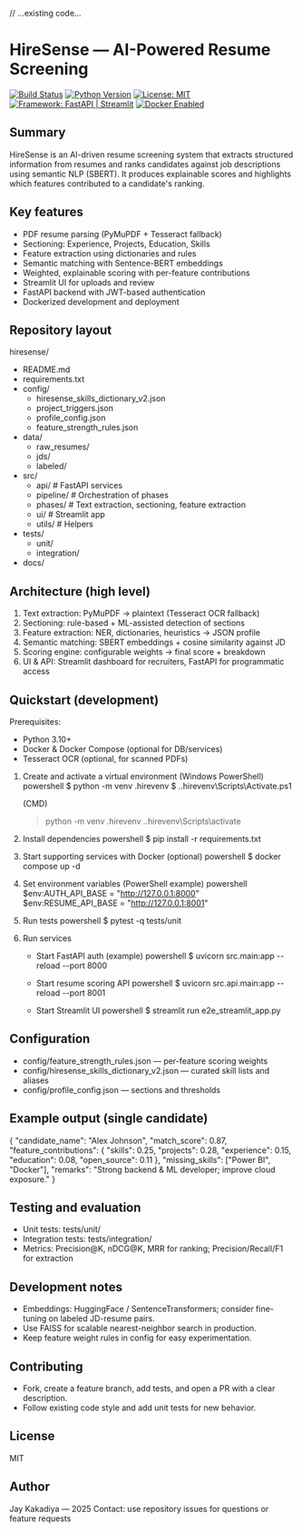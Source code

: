 // ...existing code...
# HireSense — AI-Powered Resume Screening

[![Build Status](https://img.shields.io/badge/build-passing-brightgreen)]()
[![Python Version](https://img.shields.io/badge/python-3.10%2B-blue)]()
[![License: MIT](https://img.shields.io/badge/license-MIT-yellow)]()
[![Framework: FastAPI | Streamlit](https://img.shields.io/badge/framework-FastAPI%20%7C%20Streamlit-orange)]()
[![Docker Enabled](https://img.shields.io/badge/docker-enabled-lightblue)]()

Summary
-------
HireSense is an AI-driven resume screening system that extracts structured information from resumes and ranks candidates against job descriptions using semantic NLP (SBERT). It produces explainable scores and highlights which features contributed to a candidate's ranking.

Key features
------------
- PDF resume parsing (PyMuPDF + Tesseract fallback)
- Sectioning: Experience, Projects, Education, Skills
- Feature extraction using dictionaries and rules
- Semantic matching with Sentence-BERT embeddings
- Weighted, explainable scoring with per-feature contributions
- Streamlit UI for uploads and review
- FastAPI backend with JWT-based authentication
- Dockerized development and deployment

Repository layout
-----------------
hiresense/
- README.md
- requirements.txt
- config/
  - hiresense_skills_dictionary_v2.json
  - project_triggers.json
  - profile_config.json
  - feature_strength_rules.json
- data/
  - raw_resumes/
  - jds/
  - labeled/
- src/
  - api/        # FastAPI services
  - pipeline/   # Orchestration of phases
  - phases/     # Text extraction, sectioning, feature extraction
  - ui/         # Streamlit app
  - utils/      # Helpers
- tests/
  - unit/
  - integration/
- docs/

Architecture (high level)
-------------------------
1. Text extraction: PyMuPDF -> plaintext (Tesseract OCR fallback)
2. Sectioning: rule-based + ML-assisted detection of sections
3. Feature extraction: NER, dictionaries, heuristics -> JSON profile
4. Semantic matching: SBERT embeddings + cosine similarity against JD
5. Scoring engine: configurable weights -> final score + breakdown
6. UI & API: Streamlit dashboard for recruiters, FastAPI for programmatic access

Quickstart (development)
------------------------
Prerequisites:
- Python 3.10+
- Docker & Docker Compose (optional for DB/services)
- Tesseract OCR (optional, for scanned PDFs)

1. Create and activate a virtual environment (Windows PowerShell)
   powershell
   $ python -m venv .hirevenv
   $ .\.hirevenv\Scripts\Activate.ps1

   (CMD)
   > python -m venv .hirevenv
   > .\.hirevenv\Scripts\activate

2. Install dependencies
   powershell
   $ pip install -r requirements.txt

3. Start supporting services with Docker (optional)
   powershell
   $ docker compose up -d

4. Set environment variables (PowerShell example)
   powershell
   $env:AUTH_API_BASE = "http://127.0.0.1:8000"
   $env:RESUME_API_BASE = "http://127.0.0.1:8001"

5. Run tests
   powershell
   $ pytest -q tests/unit

6. Run services
   - Start FastAPI auth (example)
     powershell
     $ uvicorn src.main:app --reload --port 8000

   - Start resume scoring API
     powershell
     $ uvicorn src.api.main:app --reload --port 8001

   - Start Streamlit UI
     powershell
     $ streamlit run e2e_streamlit_app.py

Configuration
-------------
- config/feature_strength_rules.json — per-feature scoring weights
- config/hiresense_skills_dictionary_v2.json — curated skill lists and aliases
- config/profile_config.json — sections and thresholds

Example output (single candidate)
--------------------------------
{
  "candidate_name": "Alex Johnson",
  "match_score": 0.87,
  "feature_contributions": {
    "skills": 0.25,
    "projects": 0.28,
    "experience": 0.15,
    "education": 0.08,
    "open_source": 0.11
  },
  "missing_skills": ["Power BI", "Docker"],
  "remarks": "Strong backend & ML developer; improve cloud exposure."
}

Testing and evaluation
----------------------
- Unit tests: tests/unit/
- Integration tests: tests/integration/
- Metrics: Precision@K, nDCG@K, MRR for ranking; Precision/Recall/F1 for extraction

Development notes
-----------------
- Embeddings: HuggingFace / SentenceTransformers; consider fine-tuning on labeled JD-resume pairs.
- Use FAISS for scalable nearest-neighbor search in production.
- Keep feature weight rules in config for easy experimentation.

Contributing
------------
- Fork, create a feature branch, add tests, and open a PR with a clear description.
- Follow existing code style and add unit tests for new behavior.

License
-------
MIT

Author
------
Jay Kakadiya — 2025
Contact: use repository issues for questions or feature requests